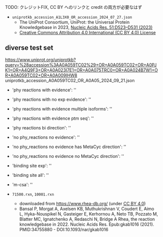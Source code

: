 
TODO: クレジットFIX, CC BY へのリンクと credit の両方が必要なはず
- `uniprotkb_accession_A1L3X0_OR_accession_2024_07_27.json`
    - The UniProt Consortium, UniProt: the Universal Protein Knowledgebase in
      2023, [Nucleic Acids Res. 51:D523–D531 (2023)](https://doi.org/10.1093/nar/gkac1052)
    - [Creative Commons Attribution 4.0 International (CC BY 4.0) License](https://creativecommons.org/licenses/by/4.0/)

## diverse test set
https://www.uniprot.org/uniprotkb?query=%28accession%3AA0A059TC02%29+OR+A0A059TC02+OR+A0PJK1+OR+A4Q9F3+OR+A0A023I7E1+OR+A0A075TRC0+OR+A0A024B7W1+OR+A0A059TC02+OR+A0A009IHW8
uniprotkb_accession_A0A059TC02_OR_A0A05_2024_09_21.json 

[//]: # (- 'phy reactions with evidence': 'A0A009IHW8')

[//]: # (- 'phy reactions with no exp evidence': 'A0A059TC02')

[//]: # (- 'phy reactions with evidence multiple isoforms': 'A0PJK1')

[//]: # (- 'phy reactions with evidence ptm seq': 'A4Q9F3')

[//]: # (- 'phy reactions bi direction': 'A0A072ULZ1')

[//]: # (- 'no phy_reactions no evidence': 'A0A023I7E1')

[//]: # (- 'no phy_reactions no evidence has MetaCyc direction': 'A0A075TRC0')

[//]: # (- 'no phy_reactions no evidence no MetaCyc direction': 'A0A024B7W1')

[//]: # (- 'binding site exp': 'A0A059TC02')

[//]: # (- 'binding site all': 'A0A009IHW8')

[//]: # (- 'm-csa': '')

- 'phy reactions with evidence': ''
- 'phy reactions with no exp evidence': ''
- 'phy reactions with evidence multiple isoforms': ''
- 'phy reactions with evidence ptm seq': ''
- 'phy reactions bi direction': ''
- 'no phy_reactions no evidence': ''
- 'no phy_reactions no evidence has MetaCyc direction': ''
- 'no phy_reactions no evidence no MetaCyc direction': ''
- 'binding site exp': ''
- 'binding site all': ''
- 'm-csa': ''

- `71500.rxn`, `10001.rxn`
    - downloaded from https://www.rhea-db.org/  (under [CC BY 4.0](https://creativecommons.org/licenses/by/4.0/))
    - Bansal P, Morgat A, Axelsen KB, Muthukrishnan V, Coudert E, Aimo L, Hyka-Nouspikel N, Gasteiger E, Kerhornou A,
      Neto TB, Pozzato M, Blatter MC, Ignatchenko A, Redaschi N, Bridge A Rhea, the reaction knowledgebase in 2022.
      Nucleic Acids Res. Epub:gkab1016 (2021). PMID:34755880 - DOI:10.1093/nar/gkab1016
